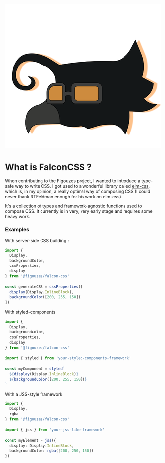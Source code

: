 <p align="center">
  <img alt="FalconCSS" src="https://github.com/figouzes-articulees/fig-one/blob/main/packages/falcon-css/logo.svg">
</p>

# What is FalconCSS ?

When contributing to the Figouzes project, I wanted to introduce a type-safe way to write CSS. I got used to a wonderful library called [elm-css](https://github.com/rtfeldman/elm-css), which is, in my opinion, a really optimal way of composing CSS (I could never thank RTFeldman enough for his work on elm-css).

It's a collection of types and framework-agnostic functions used to compose CSS. It currently is in very, very early stage and requires some heavy work.

### Examples

With server-side CSS building :
```ts
import {
  Display,
  backgroundColor,
  cssProperties,
  display
} from '@figouzes/falcon-css'

const generateCSS = cssProperties([
  display(Display.InlineBlock),
  backgroundColor([200, 255, 150])
])
```

With styled-components
```ts
import {
  Display,
  backgroundColor,
  cssProperties,
  display
} from '@figouzes/falcon-css'

import { styled } from 'your-styled-components-framework'

const myComponent = styled`
  ${display(Display.InlineBlock)}
  ${backgroundColor([200, 255, 150])}
`
```

With a JSS-style framework
```ts
import {
  Display,
  rgba
} from '@figouzes/falcon-css'

import { jss } from 'your-jss-like-framework'

const myElement = jss({
  display: Display.InlineBlock,
  backgroundColor: rgba([200, 250, 150])
})
```
